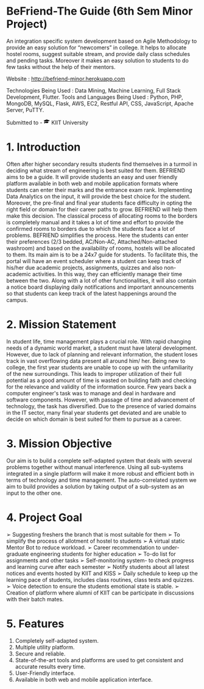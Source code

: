 # BeFriend-The Guide (6th Sem Minor Project)

An integration specific system development based on Agile Methodology to provide an easy solution for “newcomers” in college. It helps to allocate hostel rooms, suggest suitable stream, and provide daily class schedules and pending tasks. Moreover it makes an easy solution to students to do few tasks without the help of their mentors.
 
 Website : http://befriend-minor.herokuapp.com 

Technologies Being Used : Data Mining, Machine Learning, Full Stack Development, Flutter.
Tools and Languages Being Used : Python, PHP, MongoDB, MySQL, Flask, AWS, EC2, Restful API, CSS, JavaScript, Apache Server, PuTTY.

Submitted to - <svg xmlns="http://www.w3.org/2000/svg" viewBox="0 0 16 16" width="16" height="16"><path fill-rule="evenodd" d="M8.11 2.8a.34.34 0 00-.2 0L.27 5.18a.35.35 0 000 .67L2 6.4v1.77c-.3.17-.5.5-.5.86 0 .19.05.36.14.5-.08.14-.14.31-.14.5v2.58c0 .55 2 .55 2 0v-2.58c0-.19-.05-.36-.14-.5.08-.14.14-.31.14-.5 0-.38-.2-.69-.5-.86V6.72l4.89 1.53c.06.02.14.02.2 0l7.64-2.38a.35.35 0 000-.67L8.1 2.81l.01-.01zM4 8l3.83 1.19h-.02c.13.03.25.03.36 0L12 8v2.5c0 1-1.8 1.5-4 1.5s-4-.5-4-1.5V8zm3.02-2.5c0 .28.45.5 1 .5s1-.22 1-.5-.45-.5-1-.5-1 .22-1 .5z"></path></svg> KIIT University

# 1. Introduction
Often after higher secondary results students find themselves in a turmoil in deciding what stream of engineering is best suited for them. BEFRIEND aims to be a guide. It will provide students an easy and user friendly platform available in both web and mobile application formats where students can enter their marks and the entrance exam rank. Implementing Data Analytics on the 
input, it will provide the best choice for the student. Moreover, the pre-final and final year students face difficulty in opting the right field or domain for their career paths to grow. BEFRIEND will help them make this decision. The classical process of allocating rooms to the borders is completely manual and it takes a lot of time and effort to provide the confirmed rooms to borders due to which the students face a lot of problems. BEFRIEND simplifies the process. Here the students can enter their preferences (2/3 bedded, AC/Non-AC, Attached/Non-attached washroom) and based on the availability of rooms, hostels will be allocated to them. Its main aim is to be a 24x7 guide for students. To facilitate this, the portal will have an event scheduler where a student can keep track of his/her due academic projects, assignments, quizzes and also non-academic activities. In this way, they can efficiently manage their time between the two. Along with a lot of other functionalities, it will also contain a notice board displaying daily notifications and important announcements so that students can keep track of the latest happenings around the campus.
# 2. Mission Statement
In student life, time management plays a crucial role. With rapid changing needs of a dynamic world market, a student must have lateral development. However, due to lack of planning and relevant information, the student loses track in vast overflowing data present all around him/ her. Being new to college, the first year students are unable to cope up with the unfamiliarity of the new surroundings. This leads to improper utilization of their full potential as a good amount of time is wasted on building faith and checking for the relevance and validity of the information source. Few years back a computer engineer's task was to manage and deal in hardware and software components. However, with passage of time and advancement of technology, the task has diversified. Due to the presence of varied domains in the IT sector, many final year students get deviated and are unable to decide on which domain is best suited for them to pursue as a career.
# 3. Mission Objective
Our aim is to build a complete self-adapted system that deals with several problems together without manual interference. Using all sub-systems integrated in a single platform will make it more robust and efficient both in terms of technology and time management. The auto-correlated system we aim to build provides a solution by taking output of a sub-system as an input to the other one.
# 4. Project Goal
➢ Suggesting freshers the branch that is most suitable for them
➢ To simplify the process of allotment of hostel to students
➢ A virtual static Mentor Bot to reduce workload.
➢ Career recommendation to under-graduate engineering students for higher education
➢ To-do list for assignments and other tasks
➢ Self-monitoring system- to check progress and learning curve after each semester
➢ Notify students about all latest notices and events hosted by KIIT and KISS
➢ Daily schedule to keep up the learning pace of students, includes class routines, class tests and quizzes.
➢ Voice detection to ensure the students emotional state is stable.
➢ Creation of platform where alumni of KIIT can be participate in discussions with their batch mates.
# 5. Features
1. Completely self-adapted system.
2. Multiple utility platform.
3. Secure and reliable.
4. State-of-the-art tools and platforms are used to get consistent and accurate results every time.
5. User-Friendly interface.
6. Available in both web and mobile application interface.
